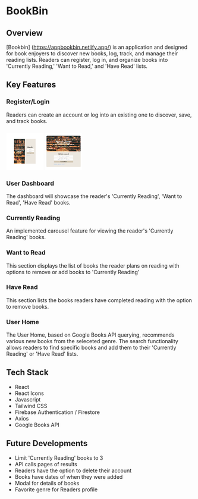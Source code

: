 # BookBin
## Overview
[Bookbin] (https://appbookbin.netlify.app/) is an application and designed for book enjoyers to discover new books, log, track, and manage their reading lists. Readers can register, log in, and organize books into 'Currently Reading,' 'Want to Read,' and 'Have Read' lists.

## Key Features
### Register/Login
Readers can create an account or log into an existing one to discover, save, and track books.
###
<img src='./src/assets/images/Screenshot (147).png' height="100" width="100"></img>
<img src='./src/assets/images/Screenshot (137).png' height="100" width="100"></img>

### User Dashboard
The dashboard will showcase the reader's 'Currently Reading', 'Want to Read', 'Have Read' books.

### Currently Reading
An implemented carousel feature for viewing the reader's 'Currently Reading' books.

### Want to Read
This section displays the list of books the reader plans on reading with options to remove or add books to 'Currently Reading'

### Have Read
This section lists the books readers have completed reading with the option to remove books.

### User Home
The User Home, based on Google Books API querying, recommends various new books from the seleceted genre. The search functionality allows readers to find specific books and add them to their 'Currently Reading' or 'Have Read' lists.

## Tech Stack
- React
- React Icons
- Javascript
- Tailwind CSS
- Firebase Authentication / Firestore
- Axios
- Google Books API

## Future Developments
- Limit 'Currently Reading' books to 3
- API calls pages of results
- Readers have the option to delete their account
- Books have dates of when they were added
- Modal for details of books
- Favorite genre for Readers profile